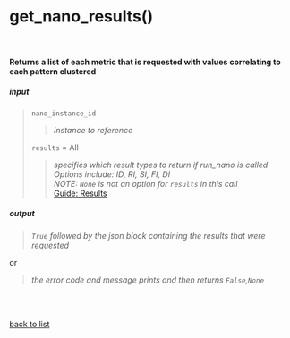 # **get_nano_results()**
<br/>

#### Returns a list of each metric that is requested with values correlating to each pattern clustered
##### input
>`nano_instance_id`
>>*instance to reference*
>
>`results` = All
>>*specifies which result types to return if run_nano is called*    
>>*Options include: ID, RI, SI, FI, DI*     
>>*NOTE: `None` is not an option for `results` in this call*     
>[Guide: Results](../Guides/Guide_Nano_Results.md)

##### output
>*`True` followed by the json block containing the results that were requested*

or
>*the error code and message prints and then returns `False`,`None`*

<br/>
<br/>

[back to list](../Index.md)

